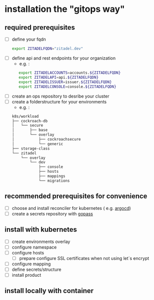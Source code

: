 # installation the "gitops way"

## required prerequisites
- [ ] define your fqdn
   ```bash
   export ZITADELFQDN="zitadel.dev"
   ```
- [ ] define api and rest endpoints for your organization
  - e.g. :
  ```bash
     export ZITADELACCOUNTS=accounts.${ZITADELFQDN}
     export ZITADELAPI=api.${ZITADELFQDN}
     export ZITADELISSUER=issuer.${ZITADELFQDN}
     export ZITADELCONSOLE=console.${ZITADELFQDN}
  ```
- [ ] create an ops repository to desribe your cluster
- [ ] create a folderstructure for your environments
  - e.g. :
  ```bash
  k8s/workload
  ├── cockroach-db
  │   └── secure
  │       ├── base
  │       └── overlay
  │           ├── cockroachsecure
  │           └── generic
  ├── storage-class 
  └── zitadel
      └── overlay
          └── dev
              ├── console
              ├── hosts
              ├── mappings
              └── migrations
  ```

## recommended prerequisites for convenience
- [ ] choose and install reconciler for kubernetes ( e.g. [argocd](https://argoproj.github.io/argo-cd/))
- [ ] create a secrets repository with [gopass](https://github.com/gopasspw/gopass)

## install with kubernetes
- [ ] create environments overlay
- [ ] configure namespace
- [ ] configure hosts
  - [ ] prepare configure SSL certificates when not using let´s encrypt
- [ ] configure mapping
- [ ] define secrets/structure
- [ ] install product

## install locally with container
